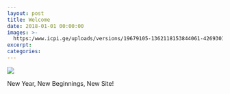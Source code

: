 ```yaml
---
layout: post
title: Welcome
date: 2018-01-01 00:00:00
images: >-
  https:/www.icpi.ge/uploads/versions/19679105-1362118153844061-4269301735498166812-o---x----1500-1000x---.jpg
excerpt:
categories:
---
```



![](/https:/www.icpi.ge/uploads/versions/19679105-1362118153844061-4269301735498166812-o---x----1500-1000x---.jpg)

New Year, New Beginnings, New Site!